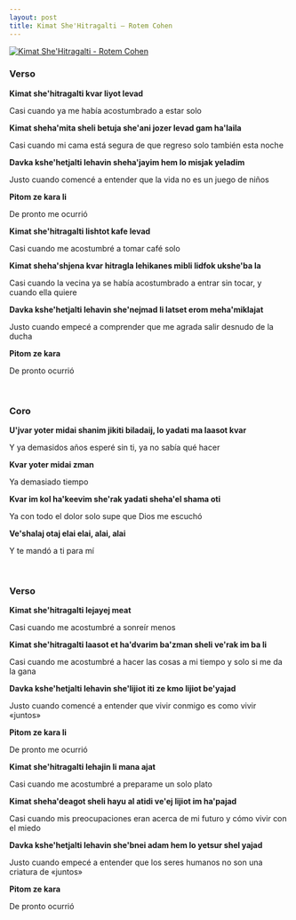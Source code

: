 ```yaml
---
layout: post
title: Kimat She'Hitragalti – Rotem Cohen
---
```


[![Kimat She'Hitragalti - Rotem Cohen](http://img.youtube.com/vi/QTG7UsGhtLg/0.jpg)](http://www.youtube.com/watch?v=QTG7UsGhtLg)

<!--more-->

### Verso

**Kimat she'hitragalti kvar liyot levad**

Casi cuando ya me había acostumbrado a estar solo

**Kimat sheha'mita sheli betuja she'ani jozer levad gam ha'laila**

Casi cuando mi cama está segura de que regreso solo también esta noche 

**Davka kshe'hetjalti lehavin sheha'jayim hem lo misjak yeladim**

Justo cuando comencé a entender que la vida no es un juego de niños

**Pitom ze kara li**

De pronto me ocurrió

**Kimat she'hitragalti lishtot kafe levad**

Casi cuando me acostumbré a tomar café solo

**Kimat sheha'shjena kvar hitragla lehikanes mibli lidfok ukshe'ba la**

Casi cuando la vecina ya se había acostumbrado a entrar sin tocar, y cuando ella quiere

**Davka kshe'hetjalti lehavin she'nejmad li latset erom meha'miklajat**

Justo cuando empecé a comprender que me agrada salir desnudo de la ducha

**Pitom ze kara**

De pronto ocurrió

<br />

### Coro

**U'jvar yoter midai shanim jikiti biladaij, lo yadati ma laasot kvar**

Y ya demasidos años esperé sin ti, ya no sabía qué hacer 

**Kvar yoter midai zman**

Ya demasiado tiempo

**Kvar im kol ha'keevim she'rak yadati sheha'el shama oti**

Ya con todo el dolor solo supe que Dios me escuchó

**Ve'shalaj otaj elai elai, alai, alai**

Y te mandó a ti para mí

<br />

### Verso

**Kimat she'hitragalti lejayej meat**

Casi cuando me acostumbré a sonreír menos

**Kimat she'hitragalti laasot et ha'dvarim ba'zman sheli ve'rak im ba li**

Casi cuando me acostumbré a hacer las cosas a mi tiempo y solo si me da la gana

**Davka kshe'hetjalti lehavin she'lijiot iti ze kmo lijiot be'yajad**

Justo cuando comencé a entender que vivir conmigo es como vivir «juntos»

**Pitom ze kara li**

De pronto me ocurrió

**Kimat she'hitragalti lehajin li mana ajat**

Casi cuando me acostumbré a preparame un solo plato

**Kimat sheha'deagot sheli hayu al atidi ve'ej lijiot im ha'pajad**

Casi cuando mis preocupaciones eran acerca de mi futuro y cómo vivir con el miedo

**Davka kshe'hetjalti lehavin she'bnei adam hem lo yetsur shel yajad**

Justo cuando empecé a entender que los seres humanos no son una criatura de «juntos»

**Pitom ze kara**

De pronto ocurrió

